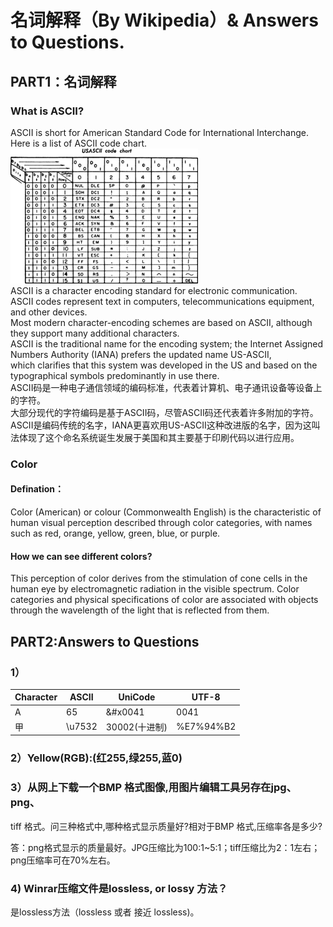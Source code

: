 # 名词解释（By Wikipedia）& Answers to Questions.
## PART1：名词解释
### What is ASCII?
ASCII is short for American Standard Code for International Interchange.  
Here is a list of ASCII code chart.  
![ASCIIsheet](images/ASCIIsheet.png)  
ASCII is a character encoding standard for electronic communication.   
ASCII codes represent text in computers, telecommunications equipment, and other devices.   
Most modern character-encoding schemes are based on ASCII, although they support many additional characters.  
ASCII is the traditional name for the encoding system; the Internet Assigned Numbers Authority (IANA) prefers the updated name US-ASCII,   
which clarifies that this system was developed in the US and based on the typographical symbols predominantly in use there.  
ASCII码是一种电子通信领域的编码标准，代表着计算机、电子通讯设备等设备上的字符。  
大部分现代的字符编码是基于ASCII码，尽管ASCII码还代表着许多附加的字符。  
ASCII是编码传统的名字，IANA更喜欢用US-ASCII这种改进版的名字，因为这叫法体现了这个命名系统诞生发展于美国和其主要基于印刷代码以进行应用。  


### Color
#### Defination：  
Color (American) or colour (Commonwealth English) is the characteristic of human visual perception described through color categories, with names such as red, orange, yellow, green, blue, or purple.   
#### How we can see different colors?  
This perception of color derives from the stimulation of cone cells in the human eye by electromagnetic radiation in the visible spectrum. Color categories and physical specifications of color are associated with objects through the wavelength of the light that is reflected from them.  


## PART2:Answers to Questions   

### 1）
|Character|ASCII|  UniCode|UTF-8|  
|--|--|--|-|   
|A|65|&#x0041|0041|  
甲|   \u7532  |30002(十进制)|%E7%94%B2


### 2）Yellow(RGB):(红255,绿255,蓝0)  
### 3）从网上下载一个BMP 格式图像,用图片编辑工具另存在jpg、png、
tiff 格式。问三种格式中,哪种格式显示质量好?相对于BMP 格式,压缩率各是多少?

答：png格式显示的质量最好。JPG压缩比为100:1~5:1；tiff压缩比为2：1左右；png压缩率可在70%左右。

### 4) Winrar压缩文件是lossless, or lossy 方法？
是lossless方法（lossless 或者 接近 lossless)。
